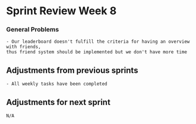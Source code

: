 # Sprint Review Week 8

### General Problems
    - Our leaderboard doesn't fulfill the criteria for having an overview with friends,
    thus friend system should be implemented but we don't have more time

## Adjustments from previous sprints
    - All weekly tasks have been completed

## Adjustments for next sprint
    N/A